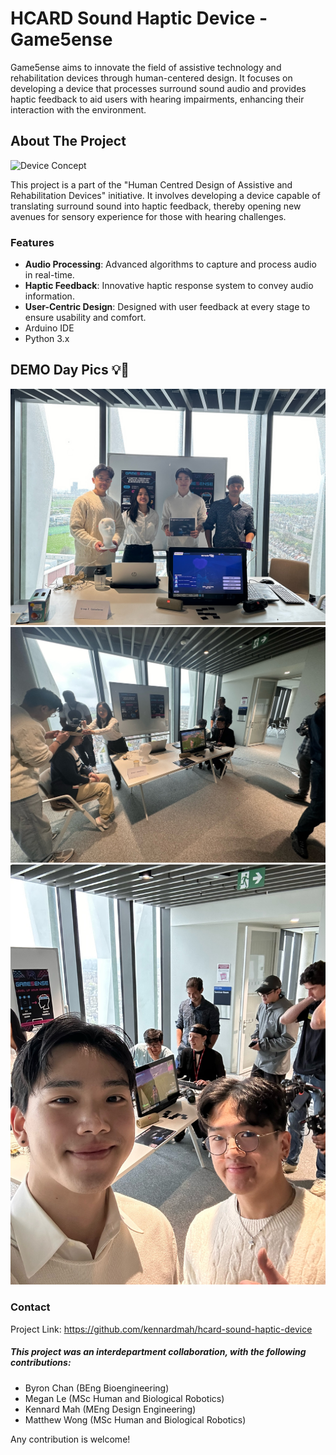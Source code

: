 # HCARD Sound Haptic Device - Game5ense

Game5ense aims to innovate the field of assistive technology and rehabilitation devices through human-centered design. It focuses on developing a device that processes surround sound audio and provides haptic feedback to aid users with hearing impairments, enhancing their interaction with the environment.

## About The Project

![Device Concept](https://github.com/kennardmah/hcard-sound-haptic-device/blob/main/images/flyer_render.png?raw=true "Device Concept")

This project is a part of the "Human Centred Design of Assistive and Rehabilitation Devices" initiative. It involves developing a device capable of translating surround sound into haptic feedback, thereby opening new avenues for sensory experience for those with hearing challenges.

### Features

- **Audio Processing**: Advanced algorithms to capture and process audio in real-time.
- **Haptic Feedback**: Innovative haptic response system to convey audio information.
- **User-Centric Design**: Designed with user feedback at every stage to ensure usability and comfort.
- Arduino IDE
- Python 3.x

## DEMO Day Pics 💡🤖

![Demo Day](https://github.com/kennardmah/hcard-sound-haptic-device/blob/main/images/demo1.JPG?raw=true "Team Pic")
![Demo Day](https://github.com/kennardmah/hcard-sound-haptic-device/blob/main/images/demo2.JPG?raw=true "Demo in Action")
![Demo Day](https://github.com/kennardmah/hcard-sound-haptic-device/blob/main/images/demo3.JPG?raw=true "Selfie")

### Contact
Project Link: https://github.com/kennardmah/hcard-sound-haptic-device

##### This project was an interdepartment collaboration, with the following contributions:

- Byron Chan (BEng Bioengineering)
- Megan Le (MSc Human and Biological Robotics)
- Kennard Mah (MEng Design Engineering)
- Matthew Wong (MSc Human and Biological Robotics)

Any contribution is welcome!
